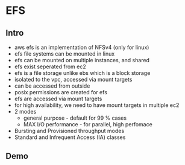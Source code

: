 
# EFS

## Intro

- aws efs is an implementation of NFSv4 (only for linux)
- efs file systems can be mounted in linux
- efs can be mounted on multiple instances, and shared
- efs exist seperated from ec2
- efs is a file storage unlike ebs which is a block storage
- isolated to the vpc, accessed via mount targets
- can be accessed from outside
- posix permissions are created for efs
- efs are accessed via mount targets
- for high availability, we need to have mount targets in multiple ec2
- 2 modes
    - general purpose - default for 99 % cases
    - MAX I/O performance - for parallel, high perfomace
- Bursting and Provisioned throughput modes
- Standard and Infrequent Access (IA) classes

## Demo

